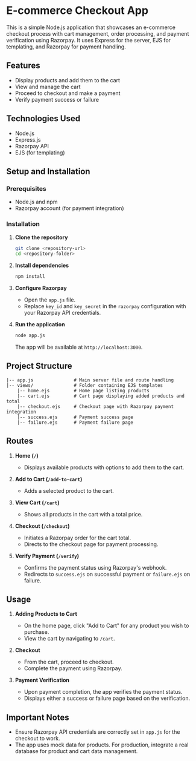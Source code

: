 # E-commerce Checkout App

This is a simple Node.js application that showcases an e-commerce checkout process with cart management, order processing, and payment verification using Razorpay. It uses Express for the server, EJS for templating, and Razorpay for payment handling.

## Features

- Display products and add them to the cart
- View and manage the cart
- Proceed to checkout and make a payment
- Verify payment success or failure

## Technologies Used

- Node.js
- Express.js
- Razorpay API
- EJS (for templating)

## Setup and Installation

### Prerequisites

- Node.js and npm
- Razorpay account (for payment integration)

### Installation

1. **Clone the repository**
   ```bash
   git clone <repository-url>
   cd <repository-folder>
   ```

2. **Install dependencies**
   ```bash
   npm install
   ```

3. **Configure Razorpay**
   - Open the `app.js` file.
   - Replace `key_id` and `key_secret` in the `razorpay` configuration with your Razorpay API credentials.

4. **Run the application**
   ```bash
   node app.js
   ```
   The app will be available at `http://localhost:3000`.

## Project Structure

```
|-- app.js               # Main server file and route handling
|-- views/               # Folder containing EJS templates
    |-- home.ejs         # Home page listing products
    |-- cart.ejs         # Cart page displaying added products and total
    |-- checkout.ejs     # Checkout page with Razorpay payment integration
    |-- success.ejs      # Payment success page
    |-- failure.ejs      # Payment failure page
```

## Routes

1. **Home (`/`)**
   - Displays available products with options to add them to the cart.

2. **Add to Cart (`/add-to-cart`)**
   - Adds a selected product to the cart.

3. **View Cart (`/cart`)**
   - Shows all products in the cart with a total price.

4. **Checkout (`/checkout`)**
   - Initiates a Razorpay order for the cart total.
   - Directs to the checkout page for payment processing.

5. **Verify Payment (`/verify`)**
   - Confirms the payment status using Razorpay's webhook.
   - Redirects to `success.ejs` on successful payment or `failure.ejs` on failure.

## Usage

1. **Adding Products to Cart**
   - On the home page, click "Add to Cart" for any product you wish to purchase.
   - View the cart by navigating to `/cart`.

2. **Checkout**
   - From the cart, proceed to checkout.
   - Complete the payment using Razorpay.

3. **Payment Verification**
   - Upon payment completion, the app verifies the payment status.
   - Displays either a success or failure page based on the verification.

## Important Notes

- Ensure Razorpay API credentials are correctly set in `app.js` for the checkout to work.
- The app uses mock data for products. For production, integrate a real database for product and cart data management.
